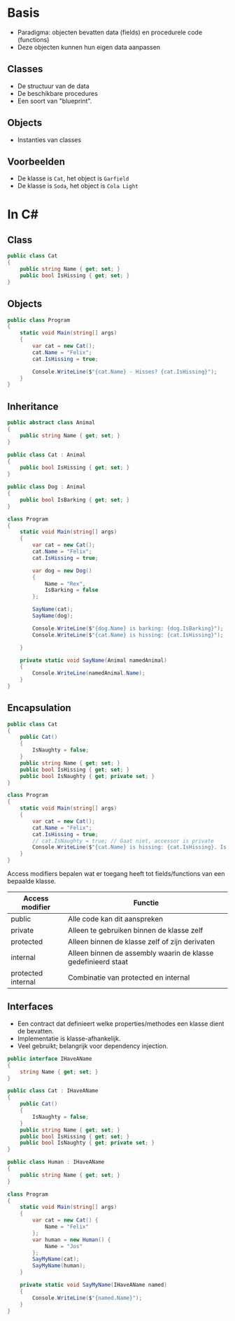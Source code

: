 # Basis
* Paradigma: objecten bevatten data (fields) en procedurele code (functions)
* Deze objecten kunnen hun eigen data aanpassen

## Classes
* De structuur van de data
* De beschikbare procedures
* Een soort van "blueprint".

## Objects
* Instanties van classes

## Voorbeelden
- De klasse is `Cat`, het object is `Garfield`
- De klasse is `Soda`, het object is `Cola Light`

# In C#
## Class
```cs
public class Cat 
{
    public string Name { get; set; }
    public bool IsHissing { get; set; }
}
```

## Objects
```cs
public class Program
{
    static void Main(string[] args)
    {
        var cat = new Cat();
        cat.Name = "Felix";
        cat.IsHissing = true;

        Console.WriteLine($"{cat.Name} - Hisses? {cat.IsHissing}");
    }
}
```

## Inheritance
```cs
public abstract class Animal
{
    public string Name { get; set; }
}

public class Cat : Animal
{
    public bool IsHissing { get; set; }
}

public class Dog : Animal
{
    public bool IsBarking { get; set; }
}

class Program
{
    static void Main(string[] args)
    {
        var cat = new Cat();
        cat.Name = "Felix";
        cat.IsHissing = true;

        var dog = new Dog()
        {
            Name = "Rex",
            IsBarking = false
        };

        SayName(cat);
        SayName(dog);

        Console.WriteLine($"{dog.Name} is barking: {dog.IsBarking}");
        Console.WriteLine($"{cat.Name} is hissing: {cat.IsHissing}");

    }

    private static void SayName(Animal namedAnimal)
    {
        Console.WriteLine(namedAnimal.Name);
    }
}
```

## Encapsulation
```cs
public class Cat 
{
    public Cat()
    {
        IsNaughty = false;
    }
    public string Name { get; set; }
    public bool IsHissing { get; set; }
    public bool IsNaughty { get; private set; }
}

class Program
{
    static void Main(string[] args)
    {
        var cat = new Cat();
        cat.Name = "Felix";
        cat.IsHissing = true;
        // cat.IsNaughty = true; // Gaat niet, accessor is private 
        Console.WriteLine($"{cat.Name} is hissing: {cat.IsHissing}. Is naughty? {cat.IsNaughty}");
    }
}
```

Access modifiers bepalen wat er toegang heeft tot fields/functions van een bepaalde klasse.

| Access modifier    | Functie                                                       |
| ------------------ | ------------------------------------------------------------- |
| public             | Alle code kan dit aanspreken                                  |
| private            | Alleen te gebruiken binnen de klasse zelf                     |
| protected          | Alleen binnen de klasse zelf of zijn derivaten                |
| internal           | Alleen binnen de assembly waarin de klasse gedefinieerd staat |
| protected internal | Combinatie van protected en internal                          |

## Interfaces
* Een contract dat definieert welke properties/methodes een klasse dient de bevatten.
* Implementatie is klasse-afhankelijk.
* Veel gebruikt; belangrijk voor dependency injection.

```cs
public interface IHaveAName
{
    string Name { get; set; }
}

public class Cat : IHaveAName
{
    public Cat()
    {
        IsNaughty = false;
    }
    public string Name { get; set; }
    public bool IsHissing { get; set; }
    public bool IsNaughty { get; private set; }
}

public class Human : IHaveAName
{
    public string Name { get; set; }
}

class Program
{
    static void Main(string[] args)
    {
        var cat = new Cat() {
            Name = "Felix"
        };
        var human = new Human() {
            Name = "Jos"
        };
        SayMyName(cat);
        SayMyName(human);
    }

    private static void SayMyName(IHaveAName named)
    {
        Console.WriteLine($"{named.Name}");
    }
}
```